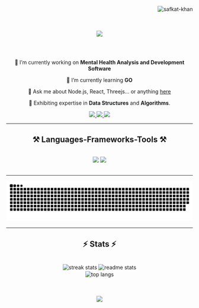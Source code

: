 <p align="right"> <img src="https://komarev.com/ghpvc/?username=safkat-khan&label=Profile%20views&color=0e75b6&style=flat" alt="safkat-khan" /> </p>


<h1 align="center">
    <img src="https://readme-typing-svg.herokuapp.com/?font=Righteous&size=35&center=true&vCenter=true&width=500&height=70&duration=4000&lines=Hi+There!+👋;+I'm+Safkat+Khan;" />
</h1>

<h3 align="center">

</h3>

<br/>

<div align="center">
 
 🔭 I’m currently working on **Mental Health Analysis and Development Software**
 
 🌱 I’m currently learning **GO**

 💬 Ask me about Node.js, React, Threejs... or anything [here](https://github.com/Safkat-Khan/Safkat-Khan/issues)

 🚀 Exhibiting expertise in **Data Structures** and **Algorithms**.


 </div>
 
<div align="center"> 
  <a href="mailto:Safkatkhan420@gmail.com">
    <img src="https://img.shields.io/badge/Gmail-333333?style=for-the-badge&logo=gmail&logoColor=red" />
  </a>
  <a href="https://www.linkedin.com/in/safkat-khan-20a2aa244/" target="_blank">
    <img src="https://img.shields.io/badge/LinkedIn-0077B5?style=for-the-badge&logo=linkedin&logoColor=white" target="_blank" />
  </a>
  <a href="https://github.com/Safkat-Khan" target="_blank">
     <img src="https://img.shields.io/badge/Portfolio-FF5722?style=for-the-badge&logo=todoist&logoColor=white" target="_blank" /> 
     <!-- sqlite, safari, google-chrome are other good icon options -->
  </a>
</div>

 <hr/>
 
<h2 align="center">⚒️ Languages-Frameworks-Tools ⚒️</h2>
<br/>
<div align="center">
    <img src="https://skillicons.dev/icons?i=react,bootstrap,html,css,vscode,github,figma,tailwind,git,vite" />
    <img src="https://skillicons.dev/icons?i=nodejs,c,cpp,java,python,javascript,typescript,express,firebase,mongodb,nextjs,mysql,threejs" /><br>
</div>

<br/>
<hr/>

![snake gif](https://github.com/Safkat-Khan/Safkat-Khan/blob/output/github-contribution-grid-snake.svg)

<hr/>
<h2 align="center">⚡ Stats ⚡</h2>
<br>
<div align=center>
    <img width="390" src="https://github-readme-streak-stats.herokuapp.com/?user=safkat-khan&theme=react&border_radius=10" alt="streak stats"/>
    <img width="390" src="https://github-readme-stats.vercel.app/api?username=safkat-khan&count_private=true&show_icons=true&theme=react&border_radius=10" alt="readme stats" />

  <br/>
<img width="325" align="center" src="https://github-readme-stats.vercel.app/api/top-langs/?username=safkat-khan&hide=html&langs_count=8&layout=compact&theme=react&border_radius=10&size_weight=0.5&count_weight=0.5&exclude_repo=github-readme-stats" alt="top langs" />
</div>

<h1 align="center">
    <img src="https://readme-typing-svg.herokuapp.com/?font=Righteous&size=35&center=true&vCenter=true&width=500&height=70&duration=4000&lines=Thanks+for+visiting+✌️;" />
</h1>

</body>
</html>



